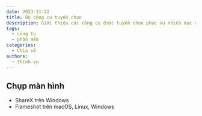 ```yaml
---
date: 2023-11-22
title: Bộ công cụ tuyển chọn
description: Giới thiệu các công cụ được tuyển chọn phục vụ nhiều mục đích công việc khác nhau
tags:
  - công tụ
  - phần mềm
categories:
  - Chia sẻ
authors:
  - thinh-vu
---
```


## Chụp màn hình
- ShareX trên Windows
- Flameshot trên macOS, Linux, Windows